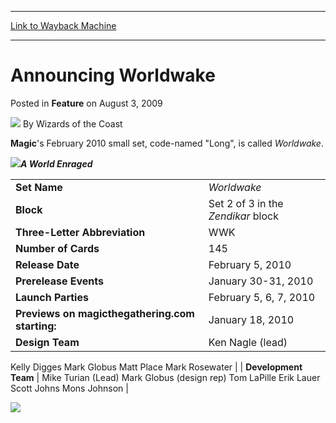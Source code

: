 
---
[Link to Wayback Machine](https://web.archive.org/web/20210421113922/https://magic.wizards.com/en/articles/archive/feature/announcing-worldwake-2009-08-03)

[_metadata_:wayback_url]:- "https://magic.wizards.com/en/articles/archive/feature/announcing-worldwake-2009-08-03"
[_metadata_:wayback_raw_url]:- "https://web.archive.org/web/20210421113922id_/https://magic.wizards.com/en/articles/archive/feature/announcing-worldwake-2009-08-03"
[_metadata_:wayback_capture_timestamp]:- "2021-04-21 11:39:22+00:00"
[_metadata_:description]:- "Magic's February 2010 small set, code-named `Long`, is called Worldwake."
[_metadata_:generator]:- "Drupal 7 (http://drupal.org)"
---


Announcing Worldwake
====================



 Posted in **Feature**
 on August 3, 2009 






![](https://media.magic.wizards.com/styles/auth_small/public/images/person/wizards_author.jpg)
By Wizards of the Coast












**Magic**'s February 2010 small set, code-named "Long", is called *Worldwake*.


![](https://media.magic.wizards.com/image_legacy_migration/mtg/images/daily/arcana/246_logo_q8tgdhh1vy.jpg)***A World Enraged***




|  |  |
| --- | --- |
| **Set Name** | *Worldwake* |
| **Block** | Set 2 of 3 in the *Zendikar* block |
| **Three-Letter Abbreviation** | WWK |
| **Number of Cards** | 145 |
| **Release Date** | February 5, 2010 |
| **Prerelease Events** | January 30-31, 2010 |
| **Launch Parties** | February 5, 6, 7, 2010 |
| **Previews on magicthegathering.com starting:** | January 18, 2010 |
| **Design Team** | Ken Nagle (lead)
 Kelly Digges
 Mark Globus
 Matt Place
 Mark Rosewater |
| **Development Team** | Mike Turian (Lead)
 Mark Globus (design rep)
 Tom LaPille
 Erik Lauer
 Scott Johns
 Mons Johnson |

  
![](https://media.magic.wizards.com/image_legacy_migration/mtg/images/daily/arcana/246_expsym_w334a11k77.jpg)





